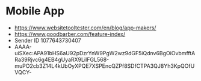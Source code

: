 # Mobile App
 * https://www.websitetooltester.com/en/blog/app-makers/
 * https://www.goodbarber.com/feature-index/
* Sender ID 1077643730407
* AAAA-uiSXec:APA91bHS6aU92pDzrYnW9PgW2wz9dGF5iQdnv6BgOiOvbmfftARa39Rjvc6g4EB4gUyaRX9LiIFGL568-muPO2cb3Z14L4kUbOyXPQE7XSPEncQZPf8SDfCTPA3QJ8Yh3KpQOfUVQCY-
